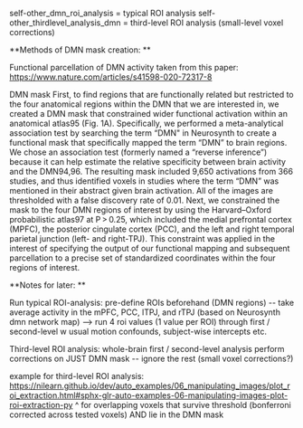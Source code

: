 self-other_dmn_roi_analysis = typical ROI analysis 
self-other_thirdlevel_analysis_dmn = third-level ROI analysis (small-level voxel corrections) 

**Methods of DMN mask creation: 
**

Functional parcellation of DMN activity taken from this paper: 
https://www.nature.com/articles/s41598-020-72317-8

DMN mask
First, to find regions that are functionally related but restricted to the four anatomical regions within the DMN that we are interested in, we created a DMN mask that constrained wider functional activation within an anatomical atlas95 (Fig. 1A). Specifically, we performed a meta-analytical association test by searching the term “DMN" in Neurosynth to create a functional mask that specifically mapped the term “DMN” to brain regions. We chose an association test (formerly named a “reverse inference”) because it can help estimate the relative specificity between brain activity and the DMN94,96. The resulting mask included 9,650 activations from 366 studies, and thus identified voxels in studies where the term “DMN” was mentioned in their abstract given brain activation. All of the images are thresholded with a false discovery rate of 0.01. Next, we constrained the mask to the four DMN regions of interest by using the Harvard–Oxford probabilistic atlas97 at P > 0.25, which included the medial prefrontal cortex (MPFC), the posterior cingulate cortex (PCC), and the left and right temporal parietal junction (left- and right-TPJ). This constraint was applied in the interest of specifying the output of our functional mapping and subsequent parcellation to a precise set of standardized coordinates within the four regions of interest.




**Notes for later: 
**

Run typical ROI-analysis: 
  pre-define ROIs beforehand (DMN regions) -- take average activity in the mPFC, PCC, lTPJ, and rTPJ (based on Neurosynth dmn network map) --> run 4 roi values (1 value per ROI) through first / second-level w usual motion confounds, subject-wise intercepts etc. 

Third-level ROI analysis: 
  whole-brain first / second-level analysis 
  perform corrections on JUST DMN mask -- ignore the rest 
  (small voxel corrections?) 

example for third-level ROI analysis: 
https://nilearn.github.io/dev/auto_examples/06_manipulating_images/plot_roi_extraction.html#sphx-glr-auto-examples-06-manipulating-images-plot-roi-extraction-py
^ for overlapping voxels that survive threshold (bonferroni corrected across tested voxels) AND lie in the DMN mask 


